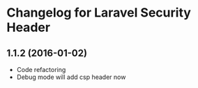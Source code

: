# Changelog for Laravel Security Header

## 1.1.2 (2016-01-02)

- Code refactoring
- Debug mode will add csp header now
